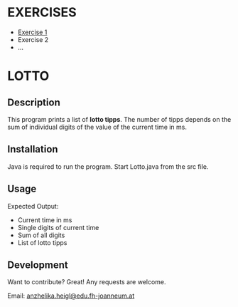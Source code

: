 # EXERCISES

* [Exercise 1]
* Exercise 2
* ...

# LOTTO

## Description

This program prints a list of **lotto tipps**. The number of tipps depends on the sum of individual digits of the value of the current time in ms.

## Installation

Java is required to run the program. Start Lotto.java from the src file.


## Usage

Expected Output:
* Current time in ms
* Single digits of current time
* Sum of all digits
* List of lotto tipps 


## Development

Want to contribute? Great! Any requests are welcome.

Email: anzhelika.heigl@edu.fh-joanneum.at

[Exercise 1]: <exercise1.md>